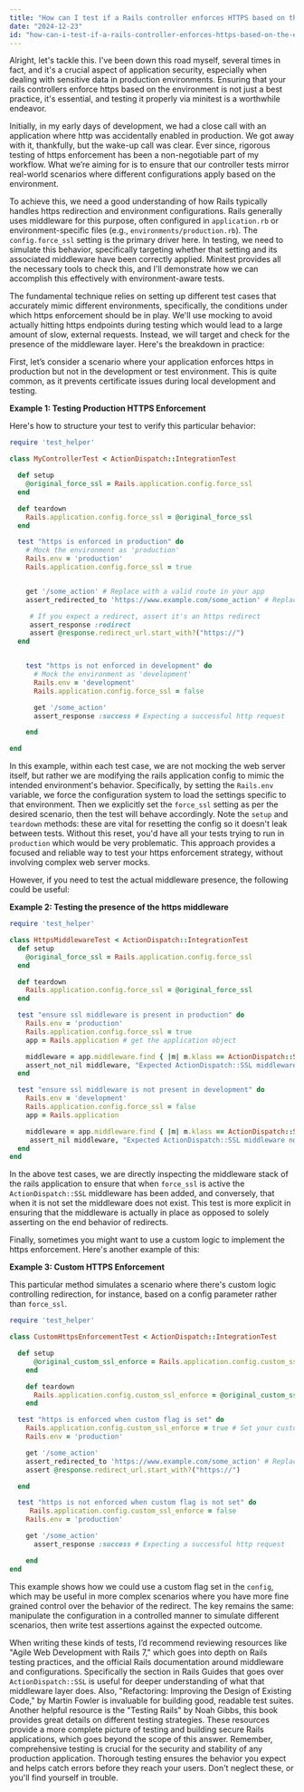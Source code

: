 ```yaml
---
title: "How can I test if a Rails controller enforces HTTPS based on the environment using minitest?"
date: "2024-12-23"
id: "how-can-i-test-if-a-rails-controller-enforces-https-based-on-the-environment-using-minitest"
---
```


Alright, let's tackle this. I've been down this road myself, several times in fact, and it's a crucial aspect of application security, especially when dealing with sensitive data in production environments. Ensuring that your rails controllers enforce https based on the environment is not just a best practice, it's essential, and testing it properly via minitest is a worthwhile endeavor.

Initially, in my early days of development, we had a close call with an application where http was accidentally enabled in production. We got away with it, thankfully, but the wake-up call was clear. Ever since, rigorous testing of https enforcement has been a non-negotiable part of my workflow. What we’re aiming for is to ensure that our controller tests mirror real-world scenarios where different configurations apply based on the environment.

To achieve this, we need a good understanding of how Rails typically handles https redirection and environment configurations. Rails generally uses middleware for this purpose, often configured in `application.rb` or environment-specific files (e.g., `environments/production.rb`). The `config.force_ssl` setting is the primary driver here. In testing, we need to simulate this behavior, specifically targeting whether that setting and its associated middleware have been correctly applied. Minitest provides all the necessary tools to check this, and I'll demonstrate how we can accomplish this effectively with environment-aware tests.

The fundamental technique relies on setting up different test cases that accurately mimic different environments, specifically, the conditions under which https enforcement should be in play. We'll use mocking to avoid actually hitting https endpoints during testing which would lead to a large amount of slow, external requests. Instead, we will target and check for the presence of the middleware layer. Here's the breakdown in practice:

First, let’s consider a scenario where your application enforces https in production but not in the development or test environment. This is quite common, as it prevents certificate issues during local development and testing.

**Example 1: Testing Production HTTPS Enforcement**

Here's how to structure your test to verify this particular behavior:

```ruby
require 'test_helper'

class MyControllerTest < ActionDispatch::IntegrationTest

  def setup
    @original_force_ssl = Rails.application.config.force_ssl
  end

  def teardown
    Rails.application.config.force_ssl = @original_force_ssl
  end

  test "https is enforced in production" do
    # Mock the environment as 'production'
    Rails.env = 'production'
    Rails.application.config.force_ssl = true


    get '/some_action' # Replace with a valid route in your app
    assert_redirected_to 'https://www.example.com/some_action' # Replace with your url

     # If you expect a redirect, assert it's an https redirect
     assert_response :redirect
     assert @response.redirect_url.start_with?("https://")
  end


    test "https is not enforced in development" do
      # Mock the environment as 'development'
      Rails.env = 'development'
      Rails.application.config.force_ssl = false

      get '/some_action'
      assert_response :success # Expecting a successful http request

    end

end
```

In this example, within each test case, we are not mocking the web server itself, but rather we are modifying the rails application config to mimic the intended environment's behavior. Specifically, by setting the `Rails.env` variable, we force the configuration system to load the settings specific to that environment. Then we explicitly set the `force_ssl` setting as per the desired scenario, then the test will behave accordingly. Note the `setup` and `teardown` methods: these are vital for resetting the config so it doesn't leak between tests. Without this reset, you'd have all your tests trying to run in `production` which would be very problematic. This approach provides a focused and reliable way to test your https enforcement strategy, without involving complex web server mocks.

However, if you need to test the actual middleware presence, the following could be useful:

**Example 2: Testing the presence of the https middleware**

```ruby
require 'test_helper'

class HttpsMiddlewareTest < ActionDispatch::IntegrationTest
  def setup
    @original_force_ssl = Rails.application.config.force_ssl
  end

  def teardown
    Rails.application.config.force_ssl = @original_force_ssl
  end

  test "ensure ssl middleware is present in production" do
    Rails.env = 'production'
    Rails.application.config.force_ssl = true
    app = Rails.application # get the application object

    middleware = app.middleware.find { |m| m.klass == ActionDispatch::SSL }
    assert_not_nil middleware, "Expected ActionDispatch::SSL middleware to be present in production."
  end

  test "ensure ssl middleware is not present in development" do
    Rails.env = 'development'
    Rails.application.config.force_ssl = false
    app = Rails.application

    middleware = app.middleware.find { |m| m.klass == ActionDispatch::SSL }
     assert_nil middleware, "Expected ActionDispatch::SSL middleware not to be present in development."
  end
end
```

In the above test cases, we are directly inspecting the middleware stack of the rails application to ensure that when `force_ssl` is active the `ActionDispatch::SSL` middleware has been added, and conversely, that when it is not set the middleware does not exist. This test is more explicit in ensuring that the middleware is actually in place as opposed to solely asserting on the end behavior of redirects.

Finally, sometimes you might want to use a custom logic to implement the https enforcement. Here's another example of this:

**Example 3: Custom HTTPS Enforcement**

This particular method simulates a scenario where there's custom logic controlling redirection, for instance, based on a config parameter rather than `force_ssl`.

```ruby
require 'test_helper'

class CustomHttpsEnforcementTest < ActionDispatch::IntegrationTest

  def setup
      @original_custom_ssl_enforce = Rails.application.config.custom_ssl_enforce
    end

    def teardown
      Rails.application.config.custom_ssl_enforce = @original_custom_ssl_enforce
    end

  test "https is enforced when custom flag is set" do
    Rails.application.config.custom_ssl_enforce = true # Set your custom flag for https
    Rails.env = 'production'

    get '/some_action'
    assert_redirected_to 'https://www.example.com/some_action' # Replace with your url
    assert @response.redirect_url.start_with?("https://")

  end

  test "https is not enforced when custom flag is not set" do
     Rails.application.config.custom_ssl_enforce = false
    Rails.env = 'production'

    get '/some_action'
      assert_response :success # Expecting a successful http request

    end
end
```

This example shows how we could use a custom flag set in the `config`, which may be useful in more complex scenarios where you have more fine grained control over the behavior of the redirect. The key remains the same: manipulate the configuration in a controlled manner to simulate different scenarios, then write test assertions against the expected outcome.

When writing these kinds of tests, I’d recommend reviewing resources like "Agile Web Development with Rails 7," which goes into depth on Rails testing practices, and the official Rails documentation around middleware and configurations. Specifically the section in Rails Guides that goes over `ActionDispatch::SSL` is useful for deeper understanding of what that middleware layer does. Also, "Refactoring: Improving the Design of Existing Code," by Martin Fowler is invaluable for building good, readable test suites. Another helpful resource is the "Testing Rails" by Noah Gibbs, this book provides great details on different testing strategies. These resources provide a more complete picture of testing and building secure Rails applications, which goes beyond the scope of this answer. Remember, comprehensive testing is crucial for the security and stability of any production application. Thorough testing ensures the behavior you expect and helps catch errors before they reach your users. Don't neglect these, or you'll find yourself in trouble.

